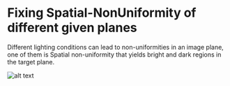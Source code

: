 # Fixing Spatial-NonUniformity of different given planes

Different lighting conditions can lead to non-uniformities in an image plane,
one of them is Spatial non-uniformity that yields bright and dark regions in the target plane.

![alt text](https://github.com/KemerDev/Spatial-NonUniformityFix/images/original.png "Our non uniformed image")
